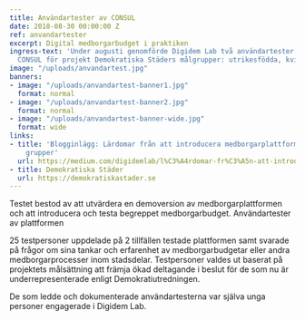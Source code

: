 ```yaml
---
title: Användartester av CONSUL
date: 2018-08-30 00:00:00 Z
ref: anvandartester
excerpt: Digital medborgarbudget i praktiken
ingress-text: 'Under augusti genomförde Digidem Lab två användartester av medborgarplattformen
  CONSUL för projekt Demokratiska Städers målgrupper: utrikesfödda, kvinnor och unga.'
image: "/uploads/anvandartest.jpg"
banners:
- image: "/uploads/anvandartest-banner1.jpg"
  format: normal
- image: "/uploads/anvandartest-banner2.jpg"
  format: normal
- image: "/uploads/anvandartest-banner-wide.jpg"
  format: wide
links:
- title: 'Blogginlägg: Lärdomar från att introducera medborgarplattformar till underrepresenterade
    grupper'
  url: https://medium.com/digidemlab/l%C3%A4rdomar-fr%C3%A5n-att-introducera-medborgarplattformar-till-underrepresenterade-grupper-f57af4620331
- title: Demokratiska Städer
  url: https://demokratiskastader.se
---
```


Testet bestod av att utvärdera en demoversion av medborgarplattformen och att introducera och testa begreppet medborgarbudget.
Användartester av plattformen

25 testpersoner uppdelade på 2 tillfällen testade plattformen samt svarade på frågor om sina tankar och erfarenhet av medborgarbudgetar eller andra medborgarprocesser inom stadsdelar. Testpersoner valdes ut baserat på projektets målsättning att främja ökad deltagande i beslut för de som nu är underrepresenterade enligt Demokratiutredningen.

De som ledde och dokumenterade användartesterna var själva unga personer engagerade i Digidem Lab.
